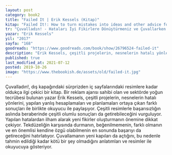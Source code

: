 ```yaml
---
layout: post  
category: book2  
title: "Failed It | Erik Kessels (Kitap)"  
kitap: "Failed It!: How to turn mistakes into ideas and other advice for successfully screwing up"  
tr: "Çuvalladın! - Hataları İyi Fikirlere Dönüştürmeniz ve Çuvallarken Başarılı Olmanız İçin Öneriler"  
yazar: "Erik Kessels"  
yil: "2017"  
sayfa: "168"  
goodreads: "https://www.goodreads.com/book/show/26796524-failed-it"
description: "Erik Kessels, çeşitli projelerin, nesnelerin hatalı yönlerini, yapılan yanlış hesaplamaları ve planlamaları sonuçları ile birlikte paylaşıyor."
published: true
last_modified_at: 2021-07-12
posted: 2019-10-26
image: "https://www.thebookish.de/assets/old/failed-it.jpg"
---
```


Çuvalladın!, dış kapağındaki sürprizden iç sayfalarındaki resimlere kadar oldukça ilgi çekici bir kitap. Bir reklam ajansı sahibi olan ve sektörde yoğun tecrübesi bulunan yazar Erik Kessels, çeşitli projelerin, nesnelerin hatalı yönlerini, yapılan yanlış hesaplamaları ve planlamaları ortaya çıkan farklı sonuçları ile birlikte okuyucu ile paylaşıyor. Çeşitli resimlerle başarısızlığın aslında beraberinde çeşitli olumlu sonuçları da getirebileceğini vurguluyor. Yapılan hatalardan ilham alarak yeni fikirler oluşturmanın önemine dikkat çekiyor. Tekdüzeliğin karşısında durmanın, beğenilmemenin, farklı olmanın ve en önemlisi kendine özgü olabilmenin en sonunda başarıyı da getireceğini hatırlatıyor. Çuvallamanın yeni kapıları da açtığını, bu nedenle tahmin edildiği kadar kötü bir şey olmadığını anlatımları ve resimler ile okuyucuya gösteriyor.  
  
  
